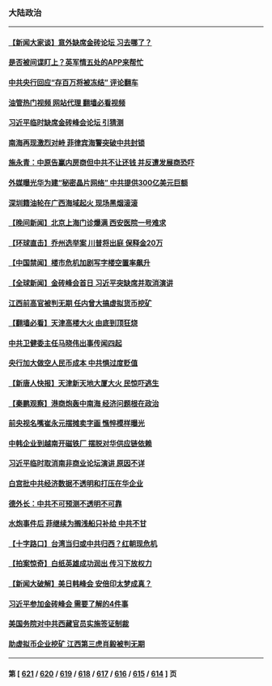 ### 大陆政治
---
#### [【新闻大家谈】意外缺席金砖论坛 习去哪了？](../../pages/ncid277/n14059651.md?08240045) 
#### [是否被间谍盯上？英军情五处的APP来帮忙](../../pages/ncid277/n14059665.md?08240045) 
#### [中共央行回应“存百万将被冻结” 评论翻车](../../pages/ncid277/n14059559.md?08240045) 
#### [油管热门视频 网站代理 翻墙必看视频](http://138.2.39.72:81/youtube.html?epic-marker?08240045)
#### [习近平临时缺席金砖峰会论坛 引猜测](../../pages/ncid277/n14059514.md?08240045) 
#### [南海再现激烈对峙 菲律宾海警突破中共封锁](../../pages/ncid277/n14059541.md?08240045) 
#### [施永青：中原告赢内房商但中共不让还钱 并反遭发展商恐吓](../../pages/ncid277/n14059558.md?08240045) 
#### [外媒曝光华为建“秘密晶片网络” 中共提供300亿美元巨额](../../pages/ncid277/n14059542.md?08240045) 
#### [深圳籍油轮在广西海域起火 现场黑烟滚滚](../../pages/ncid277/n14059478.md?08240045) 
#### [【晚间新闻】北京上海门诊爆满 西安医院一号难求](../../pages/ncid277/n14059443.md?08240045) 
#### [【环球直击】乔州选举案 川普将出庭 保释金20万](../../pages/ncid277/n14059027.md?08240045) 
#### [【中国禁闻】楼市危机加剧写字楼空置率飙升](../../pages/ncid277/n14059026.md?08240045) 
#### [【全球新闻】金砖峰会首日 习近平突缺席并取消演讲](../../pages/ncid277/n14059444.md?08240045) 
#### [江西前高官被判无期 任内曾大搞虚拟货币挖矿](../../pages/ncid277/n14059268.md?08240045) 
#### [【翻墙必看】天津高楼大火 由底到顶狂烧](../../pages/ncid277/n14059248.md?08240045) 
#### [中共卫健委主任马晓伟出事传闻四起](../../pages/ncid277/n14059222.md?08240045) 
#### [央行加大做空人民币成本 中共惧过度贬值](../../pages/ncid277/n14059149.md?08240045) 
#### [【新唐人快报】天津新天地大厦大火 民惊吓逃生](../../pages/ncid277/n14059189.md?08240045) 
#### [【秦鹏观察】港商炮轰中南海 经济问题根在政治](../../pages/ncid277/n14059115.md?08240045) 
#### [前央视名嘴崔永元摆摊卖字画 憔悴模样曝光](../../pages/ncid277/n14059068.md?08240045) 
#### [中韩企业到越南开磁铁厂 摆脱对华供应链依赖](../../pages/ncid277/n14059037.md?08240045) 
#### [习近平临时取消南非商业论坛演讲 原因不详](../../pages/ncid277/n14059043.md?08240045) 
#### [白宫批中共经济数据不透明和打压在华企业](../../pages/ncid277/n14059035.md?08240045) 
#### [德外长：中共不可预测不透明不可靠](../../pages/ncid277/n14059030.md?08240045) 
#### [水炮事件后 菲继续为搁浅船只补给 中共不甘](../../pages/ncid277/n14058952.md?08240045) 
#### [【十字路口】台湾当归或中共归西？红朝现危机](../../pages/ncid277/n14058904.md?08240045) 
#### [【拍案惊奇】白纸英雄成功润出 传习下放权力](../../pages/ncid277/n14058901.md?08240045) 
#### [【新闻大破解】美日韩峰会 安倍印太梦成真？](../../pages/ncid277/n14058924.md?08240045) 
#### [习近平参加金砖峰会 需要了解的4件事](../../pages/ncid277/n14058947.md?08240045) 
#### [美国务院对中共西藏官员实施签证制裁](../../pages/ncid277/n14058961.md?08240045) 
#### [助虚拟币企业挖矿 江西第三虎肖毅被判无期](../../pages/ncid277/n14058839.md?08240045) 

---
#### 第 [ [621](./621.md?08240045) / [620](./620.md?08240045) / [619](./619.md?08240045) / [618](./618.md?08240045) / [617](./617.md?08240045) / [616](./616.md?08240045) / [615](./615.md?08240045) / [614](./614.md?08240045) ] 页
